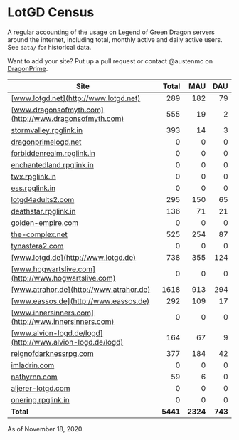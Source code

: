 # LotGD Census
A regular accounting of the usage on Legend of Green Dragon servers around the internet, including total, monthly active and daily active users. See `data/` for historical data.

Want to add your site? Put up a pull request or contact @austenmc on [DragonPrime](http://dragonprime.net).


Site | Total | MAU | DAU
--- | ---:| ---:| ---:
[www.lotgd.net](http://www.lotgd.net)|289|182|79
[www.dragonsofmyth.com](http://www.dragonsofmyth.com)|555|19|2
[stormvalley.rpglink.in](http://stormvalley.rpglink.in)|393|14|3
[dragonprimelogd.net](http://dragonprimelogd.net)|0|0|0
[forbiddenrealm.rpglink.in](http://forbiddenrealm.rpglink.in)|0|0|0
[enchantedland.rpglink.in](http://enchantedland.rpglink.in)|0|0|0
[twx.rpglink.in](http://twx.rpglink.in)|0|0|0
[ess.rpglink.in](http://ess.rpglink.in)|0|0|0
[lotgd4adults2.com](http://lotgd4adults2.com)|295|150|65
[deathstar.rpglink.in](http://deathstar.rpglink.in)|136|71|21
[golden-empire.com](http://golden-empire.com)|0|0|0
[the-complex.net](http://the-complex.net)|525|254|87
[tynastera2.com](http://tynastera2.com)|0|0|0
[www.lotgd.de](http://www.lotgd.de)|738|355|124
[www.hogwartslive.com](http://www.hogwartslive.com)|0|0|0
[www.atrahor.de](http://www.atrahor.de)|1618|913|294
[www.eassos.de](http://www.eassos.de)|292|109|17
[www.innersinners.com](http://www.innersinners.com)|0|0|0
[www.alvion-logd.de/logd](http://www.alvion-logd.de/logd)|164|67|9
[reignofdarknessrpg.com](http://reignofdarknessrpg.com)|377|184|42
[imladrin.com](http://imladrin.com)|0|0|0
[nathyrnn.com](http://nathyrnn.com)|59|6|0
[aljerer-lotgd.com](http://aljerer-lotgd.com)|0|0|0
[onering.rpglink.in](http://onering.rpglink.in)|0|0|0
**Total**|**5441**|**2324**|**743**

As of November 18, 2020.
